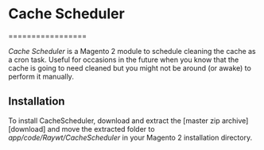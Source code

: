 # Cache Scheduler
=================

*Cache Scheduler* is a Magento 2 module to schedule cleaning the cache as a cron task.
Useful for occasions in the future when you know that the cache is going 
to need cleaned but you might not be around (or awake) to perform it manually.

Installation
------------

To install CacheScheduler, download and extract the
[master zip archive][download] and move the extracted folder to
*app/code/Raywt/CacheScheduler* in your Magento 2 installation directory.
